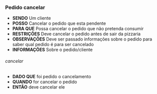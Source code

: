 ### Pedido cancelar

- **SENDO** Um cliente
- **POSSO** Cancelar o pedido que esta pendente
- **PARA QUE** Possa cancelar o pedido que não pretenda consumir
- **RESTRIÇÕES** Deve cancelar o pedido antes de sair da pizzaria
- **OBSERVAÇÕES** Deve ser passado informações sobre o pedido para saber qual pedido é para ser cancelado
- **INFORMAÇÕES** Sobre o pedido/cliente

###### *cancelar*
  - **DADO QUE** foi pedido o cancelamento
  - **QUANDO** for cancelar o pedido
  - **ENTÃO** deve cancelar ele